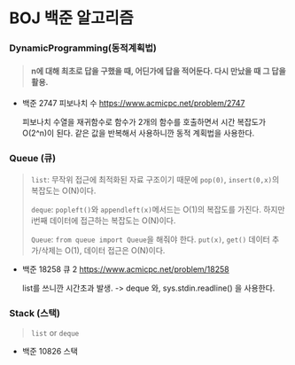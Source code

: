 # BOJ 백준 알고리즘

### DynamicProgramming(동적계획법) 

> ####  n에 대해 최초로 답을 구했을 때, 어딘가에 답을 적어둔다. 다시 만났을 때 그 답을 활용.

- 백준 2747 피보나치 수 https://www.acmicpc.net/problem/2747

  피보나치 수열을 재귀함수로 함수가 2개의 함수를 호출하면서 시간 복잡도가 O(2^n)이 된다. 같은 값을 반복해서 사용하니깐 동적 계획법을 사용한다. 


### Queue (큐)

> `list`: 무작위 접근에 최적화된 자료 구조이기 때문에 `pop(0)`, `insert(0,x)`의 복잡도는 O(N)이다. 
>
> `deque`: `popleft()`와 `appendleft(x)`메서드는 O(1)의 복잡도를 가진다. 하지만 i번째 데이터에 접근하는 복잡도는 O(N)이다. 
>
> `Queue`: `from queue import Queue`을 해줘야 한다.  `put(x)`, `get()` 데이터 추가/삭제는 O(1), 데이터 접근은 O(N)이다.  

- 백준 18258 큐 2 https://www.acmicpc.net/problem/18258

  list를 쓰니깐 시간초과 발생. -> deque 와, sys.stdin.readline() 을 사용한다. 
    
  
### Stack (스택)

> `list`  or `deque`
>
- 백준 10826 스택
